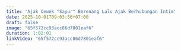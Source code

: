 ```yaml
---
title: 'Ajak Cewek "Sayur" Berenang Lalu Ajak Berhubungan Intim'
date: 2025-10-01T09:03:56+07:00
draft: false
image: "65f572cc93acc86d7801eaf6"
duration: 1:02:01
linkVideo: "65f572cc93acc86d7801eaf6"
---
```

